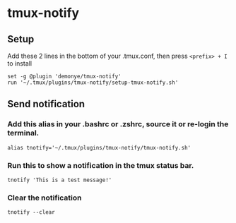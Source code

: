 # tmux-notify

## Setup

Add these 2 lines in the bottom of your .tmux.conf, then press `<prefix> + I` to install
```
set -g @plugin 'demonye/tmux-notify'
run '~/.tmux/plugins/tmux-notify/setup-tmux-notify.sh'
```

## Send notification

### Add this alias in your .bashrc or .zshrc, source it or re-login the terminal.
```
alias tnotify='~/.tmux/plugins/tmux-notify/tmux-notify.sh'
```

### Run this to show a notification in the tmux status bar.
```
tnotify 'This is a test message!'
```

### Clear the notification
```
tnotify --clear
```
